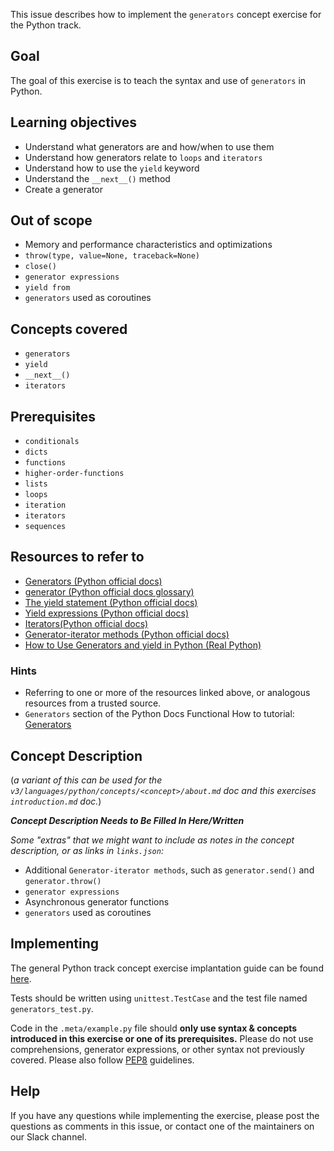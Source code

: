 This issue describes how to implement the `generators` concept exercise for the Python track.

## Goal

The goal of this exercise is to teach the syntax and use of `generators` in Python.

## Learning objectives

- Understand what generators are and how/when to use them
- Understand how generators relate to `loops` and `iterators`
- Understand how to use the `yield` keyword
- Understand the `__next__()` method
- Create a generator

## Out of scope

- Memory and performance characteristics and optimizations
- `throw(type, value=None, traceback=None)`
- `close()`
- `generator expressions`
- `yield from`
- `generators` used as coroutines

## Concepts covered

- `generators`
- `yield`
- `__next__()`
- `iterators`

## Prerequisites

- `conditionals`
- `dicts`
- `functions`
- `higher-order-functions`
- `lists`
- `loops`
- `iteration`
- `iterators`
- `sequences`

## Resources to refer to

- [Generators (Python official docs)](https://docs.python.org/3/howto/functional.html#generators)
- [generator (Python official docs glossary)](https://docs.python.org/3/glossary.html#term-generator)
- [The yield statement (Python official docs)](https://docs.python.org/3/reference/simple_stmts.html#the-yield-statement)
- [Yield expressions (Python official docs)](https://docs.python.org/3/reference/expressions.html#yieldexpr)
- [Iterators(Python official docs)](https://docs.python.org/3/howto/functional.html?#iterators)
- [Generator-iterator methods (Python official docs)](https://docs.python.org/3/reference/expressions.html#generator-iterator-methods)
- [How to Use Generators and yield in Python (Real Python)](https://realpython.com/introduction-to-python-generators/)

### Hints

- Referring to one or more of the resources linked above, or analogous resources from a trusted source.
- `Generators` section of the Python Docs Functional How to tutorial: [Generators](https://docs.python.org/3/howto/functional.html#generators)

## Concept Description

(_a variant of this can be used for the `v3/languages/python/concepts/<concept>/about.md` doc and this exercises `introduction.md` doc._)

_**Concept Description Needs to Be Filled In Here/Written**_

_Some "extras" that we might want to include as notes in the concept description, or as links in `links.json`:_

- Additional `Generator-iterator methods`, such as `generator.send()` and `generator.throw()`
- `generator expressions`
- Asynchronous generator functions
- `generators` used as coroutines

## Implementing

The general Python track concept exercise implantation guide can be found [here](https://github.com/exercism/v3/blob/master/languages/python/reference/implementing-a-concept-exercise.md).

Tests should be written using `unittest.TestCase` and the test file named `generators_test.py`.

Code in the `.meta/example.py` file should **only use syntax & concepts introduced in this exercise or one of its prerequisites.** Please do not use comprehensions, generator expressions, or other syntax not previously covered. Please also follow [PEP8](https://www.python.org/dev/peps/pep-0008/) guidelines.

## Help

If you have any questions while implementing the exercise, please post the questions as comments in this issue, or contact one of the maintainers on our Slack channel.
